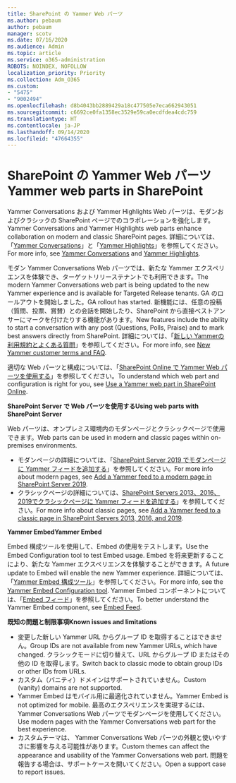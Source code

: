 ```yaml
---
title: SharePoint の Yammer Web パーツ
ms.author: pebaum
author: pebaum
manager: scotv
ms.date: 07/16/2020
ms.audience: Admin
ms.topic: article
ms.service: o365-administration
ROBOTS: NOINDEX, NOFOLLOW
localization_priority: Priority
ms.collection: Adm_O365
ms.custom:
- "5475"
- "9002494"
ms.openlocfilehash: d8b4043bb2889429a18c477505e7eca662943051
ms.sourcegitcommit: c6692ce0fa1358ec3529e59ca0ecdfdea4cdc759
ms.translationtype: HT
ms.contentlocale: ja-JP
ms.lasthandoff: 09/14/2020
ms.locfileid: "47664355"
---
```

# <a name="yammer-web-parts-in-sharepoint"></a><span data-ttu-id="ab16c-102">SharePoint の Yammer Web パーツ</span><span class="sxs-lookup"><span data-stu-id="ab16c-102">Yammer web parts in SharePoint</span></span>

<span data-ttu-id="ab16c-103">Yammer Conversations および Yammer Highlights Web パーツは、モダンおよびクラシックの SharePoint ページでのコラボレーションを強化します。</span><span class="sxs-lookup"><span data-stu-id="ab16c-103">Yammer Conversations and Yammer Highlights web parts enhance collaboration on modern and classic SharePoint pages.</span></span> <span data-ttu-id="ab16c-104">詳細については、「[Yammer Conversations](https://support.microsoft.com/office/use-a-yammer-web-part-in-sharepoint-online-a53cfa0c-3d09-42c8-a286-1038a81c59da#conversations)」と「[Yammer Highlights](https://support.microsoft.com/office/use-a-yammer-web-part-in-sharepoint-online-a53cfa0c-3d09-42c8-a286-1038a81c59da#highlights)」を参照してください。</span><span class="sxs-lookup"><span data-stu-id="ab16c-104">For more info, see [Yammer Conversations](https://support.microsoft.com/office/use-a-yammer-web-part-in-sharepoint-online-a53cfa0c-3d09-42c8-a286-1038a81c59da#conversations)  and  [Yammer Highlights](https://support.microsoft.com/office/use-a-yammer-web-part-in-sharepoint-online-a53cfa0c-3d09-42c8-a286-1038a81c59da#highlights).</span></span>    

<span data-ttu-id="ab16c-105">モダン Yammer Conversations Web パーツでは、新たな Yammer エクスペリエンスを体験でき、ターゲットリリーステナントでも利用できます。</span><span class="sxs-lookup"><span data-stu-id="ab16c-105">The modern Yammer Conversations web part is being updated to the new Yammer experience and is available for Targeted Release tenants.</span></span> <span data-ttu-id="ab16c-106">GA のロールアウトを開始しました。</span><span class="sxs-lookup"><span data-stu-id="ab16c-106">GA rollout has started.</span></span> <span data-ttu-id="ab16c-107">新機能には、任意の投稿（質問、投票、賞賛）との会話を開始したり、SharePoint から直接ベストアンサーにマークを付けたりする機能があります。</span><span class="sxs-lookup"><span data-stu-id="ab16c-107">New features include the ability to start a conversation with any post (Questions, Polls, Praise) and to mark best answers directly from SharePoint.</span></span> <span data-ttu-id="ab16c-108">詳細については、「[新しい Yammerの利用規約とよくある質問](https://docs.microsoft.com/yammer/get-started-with-yammer/newyammer-faq)」を参照してください。</span><span class="sxs-lookup"><span data-stu-id="ab16c-108">For more info, see [New Yammer customer terms and FAQ](https://docs.microsoft.com/yammer/get-started-with-yammer/newyammer-faq).</span></span>

 <span data-ttu-id="ab16c-109">適切な Web パーツと構成については、「[SharePoint Online で Yammer Web パーツを使用する](https://support.microsoft.com/office/use-a-yammer-web-part-in-sharepoint-online-a53cfa0c-3d09-42c8-a286-1038a81c59da)」を参照してください。</span><span class="sxs-lookup"><span data-stu-id="ab16c-109">To understand which web part and configuration is right for you, see [Use a Yammer web part in SharePoint Online](https://support.microsoft.com/office/use-a-yammer-web-part-in-sharepoint-online-a53cfa0c-3d09-42c8-a286-1038a81c59da).</span></span>  

<span data-ttu-id="ab16c-110">**SharePoint Server で Web パーツを使用する**</span><span class="sxs-lookup"><span data-stu-id="ab16c-110">**Using web parts with SharePoint Server**</span></span>  

<span data-ttu-id="ab16c-111">Web パーツは、オンプレミス環境内のモダンページとクラシックページで使用できます。</span><span class="sxs-lookup"><span data-stu-id="ab16c-111">Web parts can be used in modern and classic pages within on-premises environments.</span></span>

- <span data-ttu-id="ab16c-112">モダンページの詳細については、「[SharePoint Server 2019 でモダンページに Yammer フィードを追加する](https://docs.microsoft.com/yammer/integrate-yammer-with-other-apps/embed-a-feed-into-a-sharepoint-site#add-a-yammer-feed-to-a-modern-page-in-sharepoint-server-2019)」を参照してください。</span><span class="sxs-lookup"><span data-stu-id="ab16c-112">For more info about modern pages, see [Add a Yammer feed to a modern page in SharePoint Server 2019](https://docs.microsoft.com/yammer/integrate-yammer-with-other-apps/embed-a-feed-into-a-sharepoint-site#add-a-yammer-feed-to-a-modern-page-in-sharepoint-server-2019).</span></span> 
- <span data-ttu-id="ab16c-113">クラシックページの詳細については、[SharePoint Servers 2013、2016、2019でクラシックページに Yammer フィードを追加する](https://docs.microsoft.com/yammer/integrate-yammer-with-other-apps/embed-a-feed-into-a-sharepoint-site#add-a-yammer-feed-to-a-classic-page-in-sharepoint-servers-2013-2016-and-2019)」を参照してください。</span><span class="sxs-lookup"><span data-stu-id="ab16c-113">For more info about classic pages, see [Add a Yammer feed to a classic page in SharePoint Servers 2013, 2016, and 2019](https://docs.microsoft.com/yammer/integrate-yammer-with-other-apps/embed-a-feed-into-a-sharepoint-site#add-a-yammer-feed-to-a-classic-page-in-sharepoint-servers-2013-2016-and-2019).</span></span>

<span data-ttu-id="ab16c-114">**Yammer Embed**</span><span class="sxs-lookup"><span data-stu-id="ab16c-114">**Yammer Embed**</span></span>  

<span data-ttu-id="ab16c-115">Embed 構成ツールを使用して、Embed の使用をテストします。</span><span class="sxs-lookup"><span data-stu-id="ab16c-115">Use the Embed Configuration tool to test Embed usage.</span></span> <span data-ttu-id="ab16c-116">Embed を将来更新することにより、新たな Yammer エクスペリエンスを体験することができます。</span><span class="sxs-lookup"><span data-stu-id="ab16c-116">A future update to Embed will enable the new Yammer experience.</span></span> <span data-ttu-id="ab16c-117">詳細については、「[Yammer Embed 構成ツール](https://aka.ms/YammerEmbedConfigureTool)」を参照してください。</span><span class="sxs-lookup"><span data-stu-id="ab16c-117">For more info, see the [Yammer Embed Configuration tool](https://aka.ms/YammerEmbedConfigureTool).</span></span> <span data-ttu-id="ab16c-118">Yammer Embed コンポーネントについては、「[Embed フィード](https://aka.ms/YammerDevDocs)」を参照してください。</span><span class="sxs-lookup"><span data-stu-id="ab16c-118">To better understand the Yammer Embed component, see [Embed Feed](https://aka.ms/YammerDevDocs).</span></span>

<span data-ttu-id="ab16c-119">**既知の問題と制限事項**</span><span class="sxs-lookup"><span data-stu-id="ab16c-119">**Known issues and limitations**</span></span>

- <span data-ttu-id="ab16c-120">変更した新しい Yammer URL からグループ ID を取得することはできません。</span><span class="sxs-lookup"><span data-stu-id="ab16c-120">Group IDs are not available from new Yammer URLs, which have changed.</span></span> <span data-ttu-id="ab16c-121">クラシックモードに切り替えて、URL からグループ ID またはその他の ID を取得します。</span><span class="sxs-lookup"><span data-stu-id="ab16c-121">Switch back to classic mode to obtain group IDs or other IDs from URLs.</span></span>
- <span data-ttu-id="ab16c-122">カスタム（バニティ）ドメインはサポートされていません。</span><span class="sxs-lookup"><span data-stu-id="ab16c-122">Custom (vanity) domains are not supported.</span></span>
- <span data-ttu-id="ab16c-123">Yammer Embed はモバイル用に最適化されていません。</span><span class="sxs-lookup"><span data-stu-id="ab16c-123">Yammer Embed is not optimized for mobile.</span></span> <span data-ttu-id="ab16c-124">最高のエクスペリエンスを実現するには、 Yammer Conversations Web パーツでモダンページを使用してください。</span><span class="sxs-lookup"><span data-stu-id="ab16c-124">Use modern pages with the Yammer Conversations web part for the best experience.</span></span>
- <span data-ttu-id="ab16c-125">カスタムテーマは、 Yammer Conversations Web パーツの外観と使いやすさに影響を与える可能性があります。</span><span class="sxs-lookup"><span data-stu-id="ab16c-125">Custom themes can affect the appearance and usability of the Yammer Conversations web part.</span></span> <span data-ttu-id="ab16c-126">問題を報告する場合は、サポートケースを開いてください。</span><span class="sxs-lookup"><span data-stu-id="ab16c-126">Open a support case to report issues.</span></span>